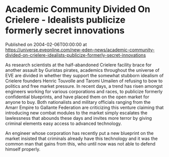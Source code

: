 # Academic Community Divided On Crielere - Idealists publicize formerly secret innovations
Published on 2004-02-06T00:00:00 at https://universe.eveonline.com/new-eden-news/academic-community-divided-on-crielere-idealists-publicize-formerly-secret-innovations

As research scientists at the half-abandoned Crielere facility brace for another assault by Guristas pirates, academics throughout the universe of EVE are divided in whether they support the somewhat stubborn idealism of Crielere founders Henric Touvolle and Taromi Umailen of refusing to bow to politics and free market pressure. In recent days, a trend has risen amongst engineers working for various corporations and races, to publicize formerly confidential blueprints, and have placed them on the open market for anyone to buy. Both nationalists and military officials ranging from the Amarr Empire to Gallante Federation are criticizing this venture claiming that introducing new combat modules to the market simply escalates the lawlessness that abounds these days and invites more terror by giving criminal elements easy access to advanced technology.  
  
An engineer whose corporation has recently put a new blueprint on the market insisted that criminals already have this technology and it was the common man that gains from this, who until now was not able to defend himself properly.
